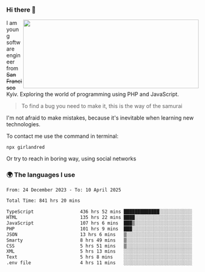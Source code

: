 ### Hi there 👋  

<img align='right' src="https://github-readme-stats.vercel.app/api?username=girlandred&count_private=true&show_icons=true&include_all_commits=true&hide_rank=true&hide_title=true&theme=buefy&card_width=300" width=460 height=180>


I am young software engineer from ~~San Francisco~~ Kyiv. Exploring the world of programming using PHP and JavaScript.


> To find a bug you need to make it, this is the way of the samurai



I'm not afraid to make mistakes, because it's inevitable when learning new technologies.

To contact me use the command in terminal:

```
npx girlandred
```

Or try to reach in boring way, using social networks


### 🌍 The languages I use

<!--START_SECTION:waka-->

```txt
From: 24 December 2023 - To: 10 April 2025

Total Time: 841 hrs 20 mins

TypeScript                 436 hrs 52 mins █████████████░░░░░░░░░░░░   51.92 %
HTML                       135 hrs 22 mins ████░░░░░░░░░░░░░░░░░░░░░   16.09 %
JavaScript                 107 hrs 6 mins  ███▒░░░░░░░░░░░░░░░░░░░░░   12.73 %
PHP                        101 hrs 9 mins  ███░░░░░░░░░░░░░░░░░░░░░░   12.02 %
JSON                       13 hrs 6 mins   ▒░░░░░░░░░░░░░░░░░░░░░░░░   01.56 %
Smarty                     8 hrs 49 mins   ▒░░░░░░░░░░░░░░░░░░░░░░░░   01.05 %
CSS                        5 hrs 51 mins   ▒░░░░░░░░░░░░░░░░░░░░░░░░   00.70 %
XML                        5 hrs 13 mins   ░░░░░░░░░░░░░░░░░░░░░░░░░   00.62 %
Text                       5 hrs 8 mins    ░░░░░░░░░░░░░░░░░░░░░░░░░   00.61 %
.env file                  4 hrs 11 mins   ░░░░░░░░░░░░░░░░░░░░░░░░░   00.50 %
```

<!--END_SECTION:waka-->

